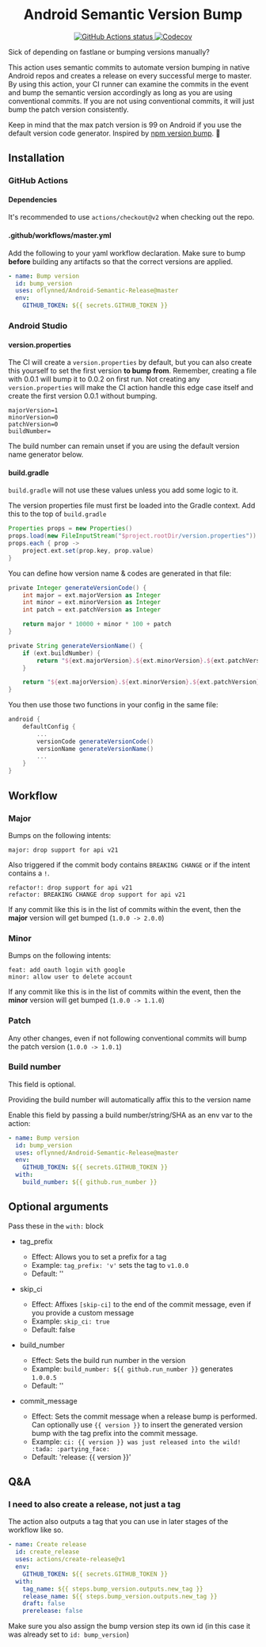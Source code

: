 <h1 align="center">
Android Semantic Version Bump
</h1>

<p align="center">
  <a href="https://github.com/oflynned/Android-Semantic-Release/actions/workflows/master.yml">
    <img alt="GitHub Actions status" src="https://github.com/oflynned/Android-Semantic-Release/actions/workflows/master.yml/badge.svg">
  </a>
  <a href="https://codecov.io/gh/oflynned/Android-Semantic-Release">
    <img src="https://codecov.io/gh/oflynned/Android-Semantic-Release/branch/master/graph/badge.svg?token=VTW7E1X43G" alt="Codecov">
  </a>
</p>

Sick of depending on fastlane or bumping versions manually?

This action uses semantic commits to automate version bumping in native Android repos and creates a release on every successful merge to master.
By using this action, your CI runner can examine the commits in the event and bump the semantic version accordingly as long as you are using conventional commits.
If you are not using conventional commits, it will just bump the patch version consistently.

Keep in mind that the max patch version is 99 on Android if you use the default version code generator. Inspired by [npm version bump](https://github.com/phips28/gh-action-bump-version). :tada:

## Installation

### GitHub Actions

#### Dependencies

It's recommended to use `actions/checkout@v2` when checking out the repo.

#### .github/workflows/master.yml

Add the following to your yaml workflow declaration. 
Make sure to bump **before** building any artifacts so that the correct versions are applied.

```yaml
- name: Bump version
  id: bump_version
  uses: oflynned/Android-Semantic-Release@master
  env:
    GITHUB_TOKEN: ${{ secrets.GITHUB_TOKEN }}
```

### Android Studio

#### version.properties
The CI will create a `version.properties` by default, but you can also create this yourself to set the first version **to bump from**.
Remember, creating a file with 0.0.1 will bump it to 0.0.2 on first run.
Not creating any `version.properties` will make the CI action handle this edge case itself and create the first version 0.0.1 without bumping.

```properties
majorVersion=1
minorVersion=0
patchVersion=0
buildNumber=
```  

The build number can remain unset if you are using the default version name generator below.

#### build.gradle

`build.gradle` will not use these values unless you add some logic to it.

The version properties file must first be loaded into the Gradle context. 
Add this to the top of `build.gradle`
```groovy
Properties props = new Properties()
props.load(new FileInputStream("$project.rootDir/version.properties"))
props.each { prop ->
    project.ext.set(prop.key, prop.value)
}
```

You can define how version name & codes are generated in that file:

```groovy
private Integer generateVersionCode() {
    int major = ext.majorVersion as Integer
    int minor = ext.minorVersion as Integer
    int patch = ext.patchVersion as Integer

    return major * 10000 + minor * 100 + patch
}

private String generateVersionName() {
    if (ext.buildNumber) {
        return "${ext.majorVersion}.${ext.minorVersion}.${ext.patchVersion}.${ext.buildNumber}"
    }

    return "${ext.majorVersion}.${ext.minorVersion}.${ext.patchVersion}"
}
```

You then use those two functions in your config in the same file:

```groovy
android {
    defaultConfig {
        ...
        versionCode generateVersionCode()
        versionName generateVersionName()
        ...
    }
}
```

## Workflow

### Major

Bumps on the following intents:
```text
major: drop support for api v21
```

Also triggered if the commit body contains `BREAKING CHANGE` or if the intent contains a `!`.
```text
refactor!: drop support for api v21
refactor: BREAKING CHANGE drop support for api v21  
```

If any commit like this is in the list of commits within the event, then the **major** version will get bumped (`1.0.0 -> 2.0.0`)

### Minor

Bumps on the following intents:
```text
feat: add oauth login with google
minor: allow user to delete account
```

If any commit like this is in the list of commits within the event, then the **minor** version will get bumped (`1.0.0 -> 1.1.0`)

### Patch

Any other changes, even if not following conventional commits will bump the patch version (`1.0.0 -> 1.0.1`)

### Build number

This field is optional.

Providing the build number will automatically affix this to the version name

Enable this field by passing a build number/string/SHA as an env var to the action:

```yaml
- name: Bump version
  id: bump_version
  uses: oflynned/Android-Semantic-Release@master
  env:
    GITHUB_TOKEN: ${{ secrets.GITHUB_TOKEN }}
  with:
    build_number: ${{ github.run_number }}
```

## Optional arguments

Pass these in the `with:` block

* tag_prefix
  * Effect: Allows you to set a prefix for a tag
  * Example: `tag_prefix: 'v'` sets the tag to `v1.0.0`
  * Default: ''

* skip_ci
  * Effect: Affixes `[skip-ci]` to the end of the commit message, even if you provide a custom message
  * Example: `skip_ci: true` 
  * Default: false
    
* build_number
  * Effect: Sets the build run number in the version
  * Example: `build_number: ${{ github.run_number }}` generates `1.0.0.5` 
  * Default: ''
    
* commit_message
  * Effect: Sets the commit message when a release bump is performed. Can optionally use `{{ version }}` to insert the generated version bump with the tag prefix into the commit message.
  * Example: `ci: {{ version }} was just released into the wild! :tada: :partying_face:`
  * Default: 'release: {{ version }}'
    
## Q&A

### I need to also create a release, not just a tag 

The action also outputs a tag that you can use in later stages of the workflow like so. 

```yaml
- name: Create release
  id: create_release
  uses: actions/create-release@v1
  env:
    GITHUB_TOKEN: ${{ secrets.GITHUB_TOKEN }}
  with:
    tag_name: ${{ steps.bump_version.outputs.new_tag }}
    release_name: ${{ steps.bump_version.outputs.new_tag }}
    draft: false
    prerelease: false
```

Make sure you also assign the bump version step its own id (in this case it was already set to `id: bump_version`)
